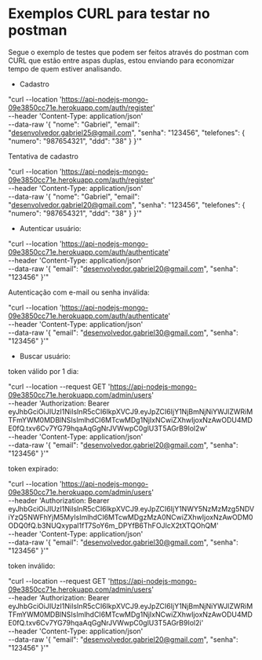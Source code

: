 # Exemplos CURL para testar no postman

Segue o exemplo de testes que podem ser feitos através do postman com CURL que estão entre aspas duplas, estou enviando para economizar tempo de quem estiver analisando.

- Cadastro

"curl --location 'https://api-nodejs-mongo-09e3850cc71e.herokuapp.com/auth/register' \
--header 'Content-Type: application/json' \
--data-raw '{
    "nome": "Gabriel",
    "email": "desenvolvedor.gabriel25@gmail.com",
    "senha": "123456",
    "telefones": {
        "numero": "987654321",
        "ddd": "38"
    }
}'"

Tentativa de cadastro

"curl --location 'https://api-nodejs-mongo-09e3850cc71e.herokuapp.com/auth/register' \
--header 'Content-Type: application/json' \
--data-raw '{
    "nome": "Gabriel",
    "email": "desenvolvedor.gabriel20@gmail.com",
    "senha": "123456",
    "telefones": {
        "numero": "987654321",
        "ddd": "38"
    }
}'"

- Autenticar usuário:

"curl --location 'https://api-nodejs-mongo-09e3850cc71e.herokuapp.com/auth/authenticate' \
--header 'Content-Type: application/json' \
--data-raw '{
    "email": "desenvolvedor.gabriel20@gmail.com",
    "senha": "123456"
}'"

Autenticação com e-mail ou senha inválida:

"curl --location 'https://api-nodejs-mongo-09e3850cc71e.herokuapp.com/auth/authenticate' \
--header 'Content-Type: application/json' \
--data-raw '{
    "email": "desenvolvedor.gabriel30@gmail.com",
    "senha": "123456"
}'"


- Buscar usuário:

token válido por 1 dia:

"curl --location --request GET 'https://api-nodejs-mongo-09e3850cc71e.herokuapp.com/admin/users' \
--header 'Authorization: Bearer eyJhbGciOiJIUzI1NiIsInR5cCI6IkpXVCJ9.eyJpZCI6IjY1NjBmNjNiYWJlZWRiMTFmYWM0MDBlNSIsImlhdCI6MTcwMDg1NjIxNCwiZXhwIjoxNzAwODU4MDE0fQ.txv6Cv7YG79hqaAqGgNrJVWwpC0glU3T5AGrB9Iol2w' \
--header 'Content-Type: application/json' \
--data-raw '{
    "email": "desenvolvedor.gabriel20@gmail.com",
    "senha": "123456"
}'"


token expirado:

"curl --location 'https://api-nodejs-mongo-09e3850cc71e.herokuapp.com/admin/users' \
--header 'Authorization: Bearer eyJhbGciOiJIUzI1NiIsInR5cCI6IkpXVCJ9.eyJpZCI6IjY1NWY5NzMzMzg5NDViYzQ5NWFhYjM5MyIsImlhdCI6MTcwMDgzMzA0NCwiZXhwIjoxNzAwODM0ODQ0fQ.b3NUQxypal1fT7SoY6m_DPYfB6ThFOJIcX2tXTQOhQM' \
--header 'Content-Type: application/json' \
--data-raw '{
    "email": "desenvolvedor.gabriel30@gmail.com",
    "senha": "123456"
}'"

token inválido:

"curl --location --request GET 'https://api-nodejs-mongo-09e3850cc71e.herokuapp.com/admin/users' \
--header 'Authorization: Bearer eyJhbGciOiJIUzI1NiIsInR5cCI6IkpXVCJ9.eyJpZCI6IjY1NjBmNjNiYWJlZWRiMTFmYWM0MDBlNSIsImlhdCI6MTcwMDg1NjIxNCwiZXhwIjoxNzAwODU4MDE0fQ.txv6Cv7YG79hqaAqGgNrJVWwpC0glU3T5AGrB9Iol2i' \
--header 'Content-Type: application/json' \
--data-raw '{
    "email": "desenvolvedor.gabriel20@gmail.com",
    "senha": "123456"
}'"
